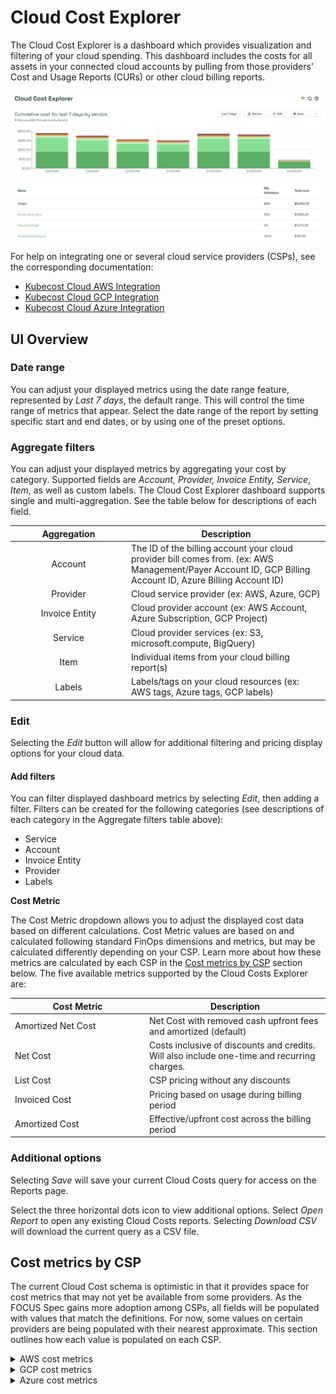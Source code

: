 # Cloud Cost Explorer

The Cloud Cost Explorer is a dashboard which provides visualization and filtering of your cloud spending. This dashboard includes the costs for all assets in your connected cloud accounts by pulling from those providers' Cost and Usage Reports (CURs) or other cloud billing reports.

![Cloud Cost Explorer](/images/cloudcosts.png)

For help on integrating one or several cloud service providers (CSPs), see the corresponding documentation:

* [Kubecost Cloud AWS Integration](/cloud-billing-integrations/aws-cloud-integration.md)
* [Kubecost Cloud GCP Integration](/cloud-billing-integrations/gcp-cloud-integration.md)
* [Kubecost Cloud Azure Integration](/cloud-billing-integrations/azure-cloud-integration.md)

## UI Overview

### Date range

You can adjust your displayed metrics using the date range feature, represented by _Last 7 days_, the default range. This will control the time range of metrics that appear. Select the date range of the report by setting specific start and end dates, or by using one of the preset options.

### Aggregate filters

You can adjust your displayed metrics by aggregating your cost by category. Supported fields are _Account, Provider, Invoice Entity, Service_, _Item_, as well as custom labels. The Cloud Cost Explorer dashboard supports single and multi-aggregation. See the table below for descriptions of each field.

<table><thead><tr><th width="172" align="center">Aggregation</th><th>Description</th></tr></thead><tbody><tr><td align="center">Account</td><td>The ID of the billing account your cloud provider bill comes from. (ex: AWS Management/Payer Account ID, GCP Billing Account ID, Azure Billing Account ID)</td></tr><tr><td align="center">Provider</td><td>Cloud service provider (ex: AWS, Azure, GCP)</td></tr><tr><td align="center">Invoice Entity</td><td>Cloud provider account (ex: AWS Account, Azure Subscription, GCP Project)</td></tr><tr><td align="center">Service</td><td>Cloud provider services (ex: S3, microsoft.compute, BigQuery)</td></tr><tr><td align="center">Item</td><td>Individual items from your cloud billing report(s)</td></tr><tr><td align="center">Labels</td><td>Labels/tags on your cloud resources (ex: AWS tags, Azure tags, GCP labels)</td></tr></tbody></table>

### Edit

Selecting the _Edit_ button will allow for additional filtering and pricing display options for your cloud data.

#### Add filters

You can filter displayed dashboard metrics by selecting _Edit_, then adding a filter. Filters can be created for the following categories (see descriptions of each category in the Aggregate filters table above):

* Service
* Account
* Invoice Entity
* Provider
* Labels

**Cost Metric**

The Cost Metric dropdown allows you to adjust the displayed cost data based on different calculations. Cost Metric values are based on and calculated following standard FinOps dimensions and metrics, but may be calculated differently depending on your CSP. Learn more about how these metrics are calculated by each CSP in the [Cost metrics by CSP](cloud-cost-explorer.md#cost-metrics-by-csp) section below. The five available metrics supported by the Cloud Costs Explorer are:

<table><thead><tr><th width="201">Cost Metric</th><th>Description</th></tr></thead><tbody><tr><td>Amortized Net Cost</td><td>Net Cost with removed cash upfront fees and amortized (default)</td></tr><tr><td>Net Cost</td><td>Costs inclusive of discounts and credits. Will also include one-time and recurring charges.</td></tr><tr><td>List Cost</td><td>CSP pricing without any discounts</td></tr><tr><td>Invoiced Cost</td><td>Pricing based on usage during billing period</td></tr><tr><td>Amortized Cost</td><td>Effective/upfront cost across the billing period</td></tr></tbody></table>

### Additional options

Selecting _Save_ will save your current Cloud Costs query for access on the Reports page.

Select the three horizontal dots icon to view additional options. Select _Open Report_ to open any existing Cloud Costs reports. Selecting _Download CSV_ will download the current query as a CSV file.

## Cost metrics by CSP

The current Cloud Cost schema is optimistic in that it provides space for cost metrics that may not yet be available from some providers. As the FOCUS Spec gains more adoption among CSPs, all fields will be populated with values that match the definitions. For now, some values on certain providers are being populated with their nearest approximate. This section outlines how each value is populated on each CSP.

<details>

<summary>AWS cost metrics</summary>

Of all billing exports and APIs, the Cost and Usage Report (CUR) has the most robust set of cost metrics, and currently has the best support. Depending on what kind of discounts or resources a user has, the schema changes, therefore many of these columns are populated dynamically to support all users. In particular, any `_net_` column will only be available if the user has a discount that causes it to exist. Additionally, Kubecost currently only considers line items that have a `line_item_line_item_type` of `Usage`, `DiscountUsage`, `SavingsPlanCoveredUsage`, `EdpDiscount`, or `PrivateRateDiscount`.

More information on the columns and their definitions can be found in AWS' [Line item details](https://docs.aws.amazon.com/cur/latest/userguide/Lineitem-columns.html) documentation.

**List Cost**

To populate list price, Kubecost uses `pricing_public_on_demand_cost`.

**Net Cost**

Kubecost uses `line_item_net_unblended_cost` if available. If not, Kubecost uses `line_item_unblended_cost.`

**Amortized Net Cost**

If `_net_` is not available, Kubecost uses Amortized Cost

If `line_item_line_item_type` is `DiscountUsage`, Kubecost uses `reservation_net_effective_cost`.

If `line_item_line_item_type` is `SavingsPlanCoveredUsage`, Kubecost uses `savings_plan_net_savings_plan_effective_cost`.

Default to `line_item_net_unblended_cost`.

**Invoiced Cost**

Kubecost uses Net Cost.

**Amortized Cost**

If `line_item_line_item_type` is `DiscountUsage`, Kubecost uses `reservation_effective_cost`.

If `line_item_line_item_type` is `SavingsPlanCoveredUsage`, Kubecost uses `savings_plan_savings_plan_effective_cost`.

Default to `line_item_unblended_cost`.

</details>

<details>

<summary>GCP cost metrics</summary>

Cloud Cost uses a detailed billing export accessed via BigQuery to interface with GCP. This export provides Kubecost with a Cost column with a float value in addition to an array of credit objects per item. These credits are various discounts applied to the item being referenced.

More details about the export can be found in GCP's [Structure of Detailed data export](https://cloud.google.com/billing/docs/how-to/export-data-bigquery-tables/detailed-usage).

**List Cost**

The Cost column for the line item.

**Net Cost**

The Cost column plus the sum of all credit amounts.

**Amortized Net Cost**

Kubecost uses Net Cost.

**Invoiced Cost**

Kubecost uses Net Cost.

**Amortized Cost**

Kubecost uses Net Cost.

</details>

<details>

<summary>Azure cost metrics</summary>

The Azure billing export can be set to amortized or not amortized during creation. Depending on this, either the Net Cost Metric or Amortized Net Cost metric will be accurate. Additionally the Azure export has multiple schema depending on when it was created and what kind of account the user has. There are also localized versions of the headers.

**List Cost**

Kubecost uses`paygcostinbillingcurrency` if available, otherwise Kubecost uses Net Cost

**Net Cost**

Kubecost uses `costinbillingcurrency`. If not available, Kubecost uses `pretaxcost`, and if that isn't available, Kubecost uses `cost`.

**Amortized Net Cost**

Kubecost uses Net Cost.

**Invoiced Cost**

Kubecost uses Net Cost.

**Amortized Cost**

Kubecost uses Net Cost.

</details>